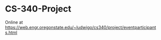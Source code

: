 # CS-340-Project
Online at https://web.engr.oregonstate.edu/~ludwigo/cs340/project/eventparticipants.html